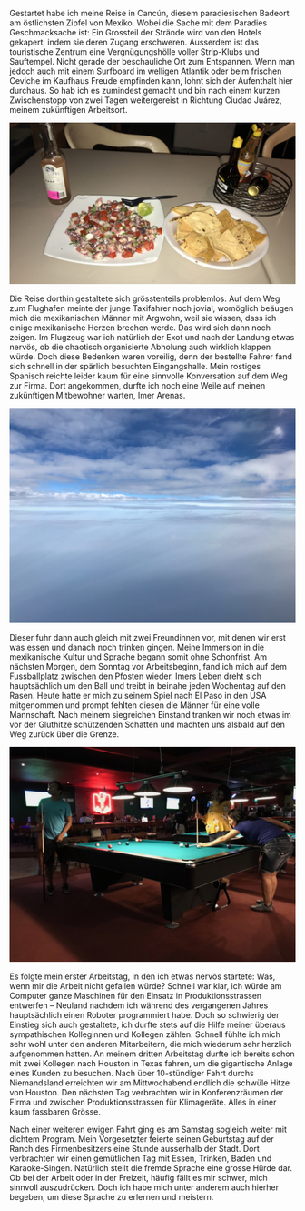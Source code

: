 Gestartet habe ich meine Reise in Cancún, diesem paradiesischen Badeort am östlichsten Zipfel von Mexiko. Wobei die Sache mit dem Paradies Geschmacksache ist: Ein Grossteil der Strände wird von den Hotels gekapert, indem sie deren Zugang erschweren. Ausserdem ist das touristische Zentrum eine Vergnügungshölle voller Strip-Klubs und Sauftempel. Nicht gerade der beschauliche Ort zum Entspannen. Wenn man jedoch auch mit einem Surfboard im welligen Atlantik oder beim frischen Ceviche im Kaufhaus Freude empfinden kann, lohnt sich der Aufenthalt hier durchaus. So hab ich es zumindest gemacht und bin nach einem kurzen Zwischenstopp von zwei Tagen weitergereist in Richtung Ciudad Juárez, meinem zukünftigen Arbeitsort.

![Ceviche](/imgs/w1/w_1_1.jpg)

Die Reise dorthin gestaltete sich grösstenteils problemlos. Auf dem Weg zum Flughafen meinte der junge Taxifahrer noch jovial, womöglich beäugen mich die mexikanischen Männer mit Argwohn, weil sie wissen, dass ich einige mexikanische Herzen brechen werde. Das wird sich dann noch zeigen. Im Flugzeug war ich natürlich der Exot und nach der Landung etwas nervös, ob die chaotisch organisierte Abholung auch wirklich klappen würde. Doch diese Bedenken waren voreilig, denn der bestellte Fahrer fand sich schnell in der spärlich besuchten Eingangshalle. Mein rostiges Spanisch reichte leider kaum für eine sinnvolle Konversation auf dem Weg zur Firma. Dort angekommen, durfte ich noch eine Weile auf meinen zukünftigen Mitbewohner warten, Imer Arenas.

![BlueSky](https://github.com/nkueng/travelblog/blob/master/imgs/w1/w_1_2.jpg)


Dieser fuhr dann auch gleich mit zwei Freundinnen vor, mit denen wir erst was essen und danach noch trinken gingen. Meine Immersion in die mexikanische Kultur und Sprache begann somit ohne Schonfrist. Am nächsten Morgen, dem Sonntag vor Arbeitsbeginn, fand ich mich auf dem Fussballplatz zwischen den Pfosten wieder. Imers Leben dreht sich hauptsächlich um den Ball und treibt in beinahe jeden Wochentag auf den Rasen. Heute hatte er mich zu seinem Spiel nach El Paso in den USA mitgenommen und prompt fehlten diesen die Männer für eine volle Mannschaft. Nach meinem siegreichen Einstand tranken wir noch etwas im vor der Gluthitze schützenden Schatten und machten uns alsbald auf den Weg zurück über die Grenze.

<img src="imgs/w1/w_1_3.jpg" alt="hi" class="inline"/>

Es folgte mein erster Arbeitstag, in den ich etwas nervös startete: Was, wenn mir die Arbeit nicht gefallen würde? Schnell war klar, ich würde am Computer ganze Maschinen für den Einsatz in Produktionsstrassen entwerfen – Neuland nachdem ich während des vergangenen Jahres hauptsächlich einen Roboter programmiert habe. Doch so schwierig der Einstieg sich auch gestaltete, ich durfte stets auf die Hilfe meiner überaus sympathischen Kolleginnen und Kollegen zählen. Schnell fühlte ich mich sehr wohl unter den anderen Mitarbeitern, die mich wiederum sehr herzlich aufgenommen hatten. An meinem dritten Arbeitstag durfte ich bereits schon mit zwei Kollegen nach Houston in Texas fahren, um die gigantische Anlage eines Kunden zu besuchen. Nach über 10-stündiger Fahrt durchs Niemandsland erreichten wir am Mittwochabend endlich die schwüle Hitze von Houston. Den nächsten Tag verbrachten wir in Konferenzräumen der Firma und zwischen Produktionsstrassen für Klimageräte. Alles in einer kaum fassbaren Grösse.




Nach einer weiteren ewigen Fahrt ging es am Samstag sogleich weiter mit dichtem Program. Mein Vorgesetzter feierte seinen Geburtstag auf der Ranch des Firmenbesitzers eine Stunde ausserhalb der Stadt. Dort verbrachten wir einen gemütlichen Tag mit Essen, Trinken, Baden und Karaoke-Singen. Natürlich stellt die fremde Sprache eine grosse Hürde dar. Ob bei der Arbeit oder in der Freizeit, häufig fällt es mir schwer, mich sinnvoll auszudrücken. Doch ich habe mich unter anderem auch hierher begeben, um diese Sprache zu erlernen und meistern.


